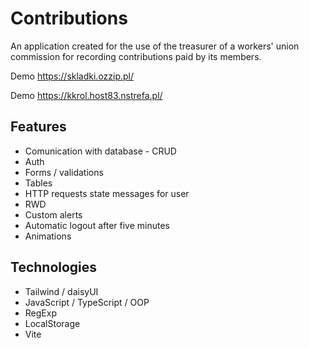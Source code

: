 # Contributions

An application created for the use of the treasurer of a workers' union commission for recording contributions paid by its members.


Demo https://skladki.ozzip.pl/

Demo https://kkrol.host83.nstrefa.pl/


## Features

* Comunication with database - CRUD
* Auth 
* Forms / validations
* Tables
* HTTP requests state messages for user
* RWD
* Custom alerts
* Automatic logout after five minutes
* Animations


## Technologies

* Tailwind / daisyUI
* JavaScript / TypeScript / OOP
* RegExp
* LocalStorage
* Vite
